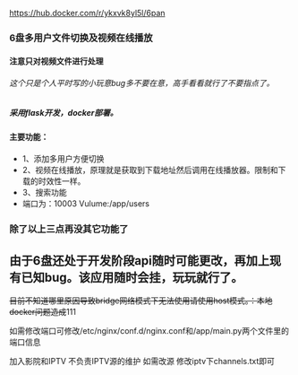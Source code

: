 https://hub.docker.com/r/ykxvk8yl5l/6pan  
### 6盘多用户文件切换及视频在线播放
#### 注意只对视频文件进行处理
###### 这个只是个人平时写的小玩意bug多不要在意，高手看看就行了不要指点了。
##### 采用flask开发，docker部署。
#### 主要功能：
- 1、添加多用户方便切换
- 2、视频在线播放，原理就是获取到下载地址然后调用在线播放器。限制和下载的时效性一样。
- 3、搜索功能
- 端口为：10003  Vulume:/app/users
### 除了以上三点再没其它功能了
## 由于6盘还处于开发阶段api随时可能更改，再加上现有已知bug。该应用随时会挂，玩玩就行了。
~~目前不知道哪里原因导致bridge网络模式下无法使用请使用host模式。：本地docker问题造成~~111

如需修改端口可修改/etc/nginx/conf.d/nginx.conf和/app/main.py两个文件里的端口信息

加入影院和IPTV 不负责IPTV源的维护  如需改源 修改iptv下channels.txt即可
